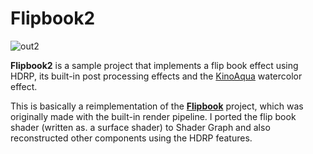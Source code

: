 Flipbook2
=========

![out2](https://user-images.githubusercontent.com/343936/120059459-afa96200-c08c-11eb-924c-c4e78836076f.gif)

**Flipbook2** is a sample project that implements a flip book effect using HDRP, its built-in post processing effects and the [KinoAqua] watercolor effect.

[KinoAqua]: https://github.com/keijiro/KinoAqua

This is basically a reimplementation of the **[Flipbook]** project, which was originally made with the built-in render pipeline.
I ported the flip book shader (written as. a surface shader) to Shader Graph and also reconstructed other components using the HDRP features.

[Flipbook]:  https://github.com/keijiro/Flipbook
